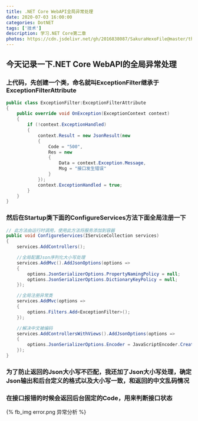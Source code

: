 ```yaml
---
title: .NET Core WebAPI全局异常处理
date: 2020-07-03 16:00:00
categories: DotNET
tags: ['技术'] 
description: 学习.NET Core第二章
photos: https://cdn.jsdelivr.net/gh/2016838087/SakuraHexoFile@master/themes/images/background/34.jpg
---
```

## 今天记录一下.NET Core WebAPI的全局异常处理
<!-- more -->
### 上代码，先创建一个类，命名就叫ExceptionFilter继承于ExceptionFilterAttribute

```csharp
public class ExceptionFilter:ExceptionFilterAttribute
{
    public override void OnException(ExceptionContext context)
    {
        if (!context.ExceptionHandled)
        {
            context.Result = new JsonResult(new
            {
                Code = "500",
                Res = new
                {
                    Data = context.Exception.Message,
                    Msg = "接口发生错误"
                }
            });
            context.ExceptionHandled = true;
        }
    }
}
```
### 然后在Startup类下面的ConfigureServices方法下面全局注册一下
```csharp
// 此方法由运行时调用，使用此方法将服务添加到容器
public void ConfigureServices(IServiceCollection services)
{
    services.AddControllers();

    //全局配置Json序列化大小写处理
    services.AddMvc().AddJsonOptions(options =>
    {
        options.JsonSerializerOptions.PropertyNamingPolicy = null;
        options.JsonSerializerOptions.DictionaryKeyPolicy = null;
    });

    //全局注册异常类
    services.AddMvc(options =>
    {
        options.Filters.Add<ExceptionFilter>();
    });

    //解决中文被编码
    services.AddControllersWithViews().AddJsonOptions(options =>
    {
        options.JsonSerializerOptions.Encoder = JavaScriptEncoder.Create(UnicodeRanges.All);
    });
}
```

### 为了防止返回的Json大小写不匹配，我还加了Json大小写处理，确定Json输出和后台定义的格式以及大小写一致，和返回的中文乱码情况
### 在接口报错的时候会返回后台固定的Code，用来判断接口状态
{% fb_img error.png 异常分析 %}